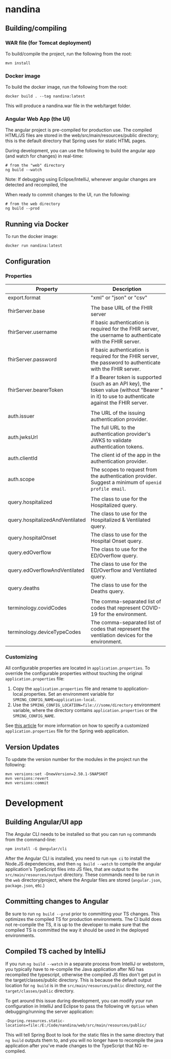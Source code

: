 # nandina

## Building/compiling

### WAR file (for Tomcat deployment)

To build/compile the project, run the following from the root:

```
mvn install
```

### Docker image

To build the docker image, run the following from the root:

```
docker build . --tag nandina:latest
```

This will produce a nandina.war file in the web/target folder.

### Angular Web App (the UI)

The angular project is pre-compiled for production use. The compiled HTML/JS files are stored in the web/src/main/resources/public directory; this is the default directory that Spring uses for static HTML pages.

During development, you can use the following to build the angular app (and watch for changes) in real-time:

```
# from the "web" directory
ng build --watch
``` 

Note: If debugging using Eclipse/IntelliJ, whenever angular changes are detected and recompiled, the

When ready to commit changes to the UI, run the following:

```
# from the web directory
ng build --prod
```  

## Running via Docker

To run the docker image:

```
docker run nandina:latest
```

## Configuration

### Properties

| Property | Description |
| -------- | ----------- |
| export.format | "xml" or "json" or "csv" |
| | |
| fhirServer.base | The base URL of the FHIR server |
| fhirServer.username | If basic authentication is required for the FHIR server, the username to authenticate with the FHIR server. |
| fhirServer.password | If basic authentication is required for the FHIR server, the password to authenticate with the FHIR server. |
| fhirServer.bearerToken | If a Bearer token is supported (such as an API key), the token value (without "Bearer " in it) to use to authenticate against the FHIR server. |
| | |
| auth.issuer | The URL of the issuing authentication provider. |
| auth.jwksUrl | The full URL to the authentication provider's JWKS to validate authentication tokens. |
| auth.clientId | The client id of the app in the authentication provider. |
| auth.scope | The scopes to request from the authentication provider. Suggest a minimum of `openid profile email`. |
| | |
| query.hospitalized | The class to use for the Hospitalized query. |
| query.hospitalizedAndVentilated | The class to use for the Hospitalized & Ventilated query. |
| query.hospitalOnset | The class to use for the Hospital Onset query. |
| query.edOverflow | The class to use for the ED/Overflow query. |
| query.edOverflowAndVentilated | The class to use for the ED/Overflow and Ventilated query. |
| query.deaths | The class to use for the Deaths query. |
| | |
| terminology.covidCodes | The comma-separated list of codes that represent COVID-19 for the environment. |
| terminology.deviceTypeCodes | The comma-separated list of codes that represent the ventilation devices for the environment. |

### Customizing

All configurable properties are located in `application.properties`. To override the configurable properties without touching the original `application.properties` file:

1. Copy the `application.properties` file and rename to application-local.properties. Set an environment variable for `SPRING_CONFIG_NAME=application-local`.
2. Use the `SPRING_CONFIG_LOCATION=file:///some/directory` environment variable, where the directory contains `application.properties` or the `SPRING_CONFIG_NAME`.

See [this article](https://www.baeldung.com/spring-properties-file-outside-jar) for more information on how to specify a customized `application.properties` file for the Spring web application.

## Version Updates

To update the version number for the modules in the project run the following:

```
mvn versions:set -DnewVersion=2.50.1-SNAPSHOT
mvn versions:revert
mvn versions:commit
```

# Development

## Building Angular/UI app

The Angular CLI needs to be installed so that you can run `ng` commands from the command-line:

```
npm install -G @angular/cli
```

After the Angular CLI is installed, you need to run `npm ci` to install the Node.JS dependencies, and then `ng build --watch` to compile the angular application's TypeScript files into JS files, that are output to the `src/main/resources/output` directory. These commands need to be run in the `web` directory/project, where the Angular files are stored (`angular.json`, `package.json`, etc.)

## Committing changes to Angular

Be sure to run `ng build --prod` prior to committing your TS changes. This optimizes the compiled TS for production environments. The CI build does not re-compile the TS, it is up to the developer to make sure that the compiled TS is committed the way it should be used in the deployed environments.

## Compiled TS cached by IntelliJ

If you run `ng build --watch` in a separate process from IntelliJ or webstorm, you typically have to re-compile the Java application after NG has recompiled the typescript, otherwise the compiled JS files don't get put in the target/classes/public directory. This is because the default output location for `ng build` is in the `src/main/resources/public` directory, *not* the `target/classes/public` directory.

To get around this issue during development, you can modify your run configuration in IntelliJ and Eclipse to pass the following `VM Option` when debugging/running the server application:

`-Dspring.resources.static-locations=file:/E:/Code/nandina/web/src/main/resources/public/`

This will tell Spring Boot to look for the static files in the same directory that `ng build` outputs them to, and you will no longer have to recompile the java application after you've made changes to the TypeScript that NG re-compiled.